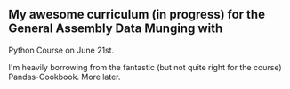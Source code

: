 ## My awesome curriculum (in progress) for the General Assembly Data Munging with
Python Course on June 21st.  

I'm heavily borrowing from the fantastic (but not quite right for the course)
Pandas-Cookbook.  More later.  
